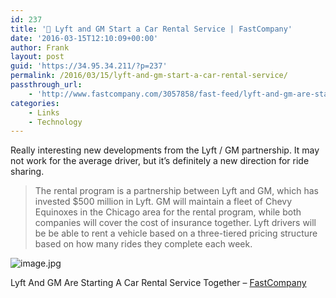 ```yaml
---
id: 237
title: '🔗 Lyft and GM Start a Car Rental Service | FastCompany'
date: '2016-03-15T12:10:09+00:00'
author: Frank
layout: post
guid: 'https://34.95.34.211/?p=237'
permalink: /2016/03/15/lyft-and-gm-start-a-car-rental-service/
passthrough_url:
    - 'http://www.fastcompany.com/3057858/fast-feed/lyft-and-gm-are-starting-a-car-rental-service-together?utm_content=buffer88546&utm_medium=social&utm_source=twitter.com&utm_campaign=buffer'
categories:
    - Links
    - Technology
---
```


Really interesting new developments from the Lyft / GM partnership. It may not work for the average driver, but it’s definitely a new direction for ride sharing.

> The rental program is a partnership between Lyft and GM, which has invested $500 million in Lyft. GM will maintain a fleet of Chevy Equinoxes in the Chicago area for the rental program, while both companies will cover the cost of insurance together. Lyft drivers will be be able to rent a vehicle based on a three-tiered pricing structure based on how many rides they complete each week.

![image.jpg]({{site.url}}{{site.baseurl}}/assets/images/2016/03/image.jpg)

Lyft And GM Are Starting A Car Rental Service Together – [FastCompany](http://www.fastcompany.com/3057858/fast-feed/lyft-and-gm-are-starting-a-car-rental-service-together?utm_content=buffer88546&utm_medium=social&utm_source=twitter.com&utm_campaign=buffer)